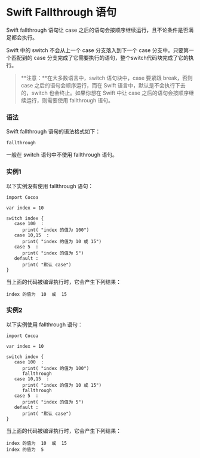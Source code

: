 # Swift Fallthrough 语句

Swift fallthrough 语句让 case 之后的语句会按顺序继续运行，且不论条件是否满足都会执行。

Swift 中的 switch 不会从上一个 case 分支落入到下一个 case 分支中。只要第一个匹配到的 case 分支完成了它需要执行的语句，整个switch代码块完成了它的执行。

> **注意：**在大多数语言中，switch 语句块中，case 要紧跟 break，否则 case 之后的语句会顺序运行，而在 Swift 语言中，默认是不会执行下去的，switch 也会终止。如果你想在 Swift 中让 case 之后的语句会按顺序继续运行，则需要使用 fallthrough 语句。

### 语法

Swift fallthrough 语句的语法格式如下：

```
fallthrough
```

一般在 switch 语句中不使用 fallthrough 语句。

### 实例1

以下实例没有使用 fallthrough 语句：

```
import Cocoa

var index = 10

switch index {
   case 100  :
      print( "index 的值为 100")
   case 10,15  :
      print( "index 的值为 10 或 15")
   case 5  :
      print( "index 的值为 5")
   default :
      print( "默认 case")
}
```

当上面的代码被编译执行时，它会产生下列结果：

```
index 的值为  10  或  15
```

### 实例2

以下实例使用 fallthrough 语句：

```
import Cocoa

var index = 10

switch index {
   case 100  :
      print( "index 的值为 100")
      fallthrough
   case 10,15  :
      print( "index 的值为 10 或 15")
      fallthrough
   case 5  :
      print( "index 的值为 5")
   default :
      print( "默认 case")
}
```

当上面的代码被编译执行时，它会产生下列结果：

```
index 的值为  10  或  15 
index 的值为  5
```

